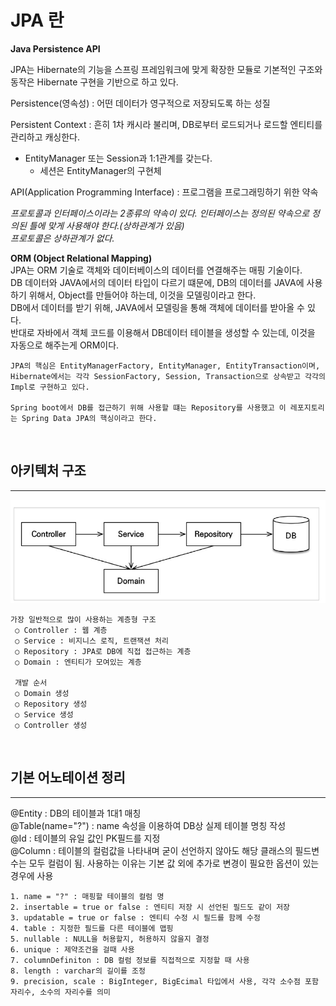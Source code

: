 # JPA 란
**Java Persistence API**  

JPA는 Hibernate의 기능을 스프링 프레임워크에 맞게 확장한 모듈로 기본적인 구조와 동작은 Hibernate 구현을 기반으로 하고 있다.

Persistence(영속성) : 어떤 데이터가 영구적으로 저장되도록 하는 성질  

Persistent Context : 흔히 1차 캐시라 불리며, DB로부터 로드되거나 로드할 엔티티를 관리하고 캐싱한다.  
+ EntityManager 또는 Session과 1:1관계를 갖는다.
    - 세션은 EntityManager의 구현체

API(Application Programming Interface) : 
프로그램을 프로그래밍하기 위한 약속  

*프로토콜과 인터페이스이라는 2종류의 약속이 있다. 인터페이스는 정의된 약속으로 정의된 틀에 맞게 사용해야 한다.(상하관계가 있음)  
프로토콜은 상하관계가 없다.* 

**ORM (Object Relational Mapping)**  
JPA는 ORM 기술로 객체와 데이터베이스의 데이터를 연결해주는 매핑 기술이다.  
DB 데이터와 JAVA에서의 데이터 타입이 다르기 떄문에, DB의 데이터를 JAVA에 사용하기 위해서, Object를 만들어야 하는데, 이것을 모델링이라고 한다.  
DB에서 데이터를 받기 위해, JAVA에서 모델링을 통해 객체에 데이터를 받아올 수 있다.  
반대로 자바에서 객체 코드를 이용해서 DB데이터 테이블을 생성할 수 있는데, 이것을 자동으로 해주는게 ORM이다.

```
JPA의 핵심은 EntityManagerFactory, EntityManager, EntityTransaction이며,
Hibernate에서는 각각 SessionFactory, Session, Transaction으로 상속받고 각각의 Impl로 구현하고 있다.

Spring boot에서 DB를 접근하기 위해 사용할 떄는 Repository를 사용했고 이 레포지토리는 Spring Data JPA의 핵싱이라고 한다. 
```
<br>

## 아키텍처 구조
---
<img src="img/아키텍처 구조.jpg"/>

```
가장 일반적으로 많이 사용하는 계층형 구조
 ○ Controller : 웹 계층
 ○ Service : 비지니스 로직, 트랜잭션 처리
 ○ Repository : JPA로 DB에 직접 접근하는 계층
 ○ Domain : 엔티티가 모여있는 계층

 개발 순서
 ○ Domain 생성
 ○ Repository 생성
 ○ Service 생성
 ○ Controller 생성
```
<br>

## 기본 어노테이션 정리
---
@Entity : DB의 테이블과 1대1 매칭  
@Table(name="?") : name 속성을 이용하여 DB상 실제 테이블 명칭 작성  
@Id : 테이블의 유일 값인 PK필드를 지정  
@Column : 테이블의 컬럼값을 나타내며 굳이 선언하지 않아도 해당 클래스의 필드변수는 모두 컬럼이 됨. 사용하는 이유는 기본 값 외에 추가로 변경이 필요한 옵션이 있는 경우에 사용
```
1. name = "?" : 매핑할 테이블의 컬럼 명
2. insertable = true or false : 엔티티 저장 시 선언된 필드도 같이 저장
3. updatable = true or false : 엔티티 수정 시 필드를 함께 수정
4. table : 지정한 필드를 다른 테이블에 맵핑
5. nullable : NULL을 허용할지, 허용하지 않을지 결정
6. unique : 제약조건을 걸때 사용
7. columnDefiniton : DB 컬럼 정보를 직접적으로 지정할 때 사용
8. length : varchar의 길이를 조정
9. precision, scale : BigInteger, BigEcimal 타입에서 사용, 각각 소수점 포함 자리수, 소수의 자리수를 의미
```